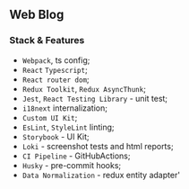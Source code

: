 ## Web Blog

### Stack & Features

- `Webpack`, ts config;
- `React` `Typescript`;
- `React router dom`;
- `Redux Toolkit`, `Redux AsyncThunk`;
- `Jest`, `React Testing Library` - unit test;
- `i18next` internalization;
- `Custom UI Kit`;
- `EsLint`, `StyleLint` linting;
- `Storybook` - UI Kit;
- `Loki` - screenshot tests and html reports;
- `CI Pipeline` - GitHubActions;
- `Husky` - pre-commit hooks;
- `Data Normalization` - redux entity adapter'
